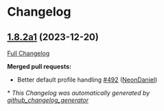 # Changelog

## [1.8.2a1](https://github.com/NeonGeckoCom/neon-utils/tree/1.8.2a1) (2023-12-20)

[Full Changelog](https://github.com/NeonGeckoCom/neon-utils/compare/1.8.1...1.8.2a1)

**Merged pull requests:**

- Better default profile handling [\#492](https://github.com/NeonGeckoCom/neon-utils/pull/492) ([NeonDaniel](https://github.com/NeonDaniel))



\* *This Changelog was automatically generated by [github_changelog_generator](https://github.com/github-changelog-generator/github-changelog-generator)*

